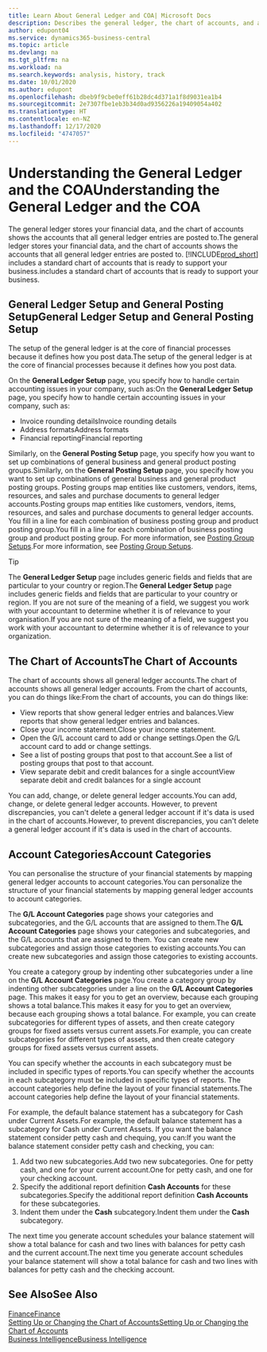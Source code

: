 ```yaml
---
title: Learn About General Ledger and COA| Microsoft Docs
description: Describes the general ledger, the chart of accounts, and account categories.
author: edupont04
ms.service: dynamics365-business-central
ms.topic: article
ms.devlang: na
ms.tgt_pltfrm: na
ms.workload: na
ms.search.keywords: analysis, history, track
ms.date: 10/01/2020
ms.author: edupont
ms.openlocfilehash: dbeb9f9cbe0eff61b28dc4d371a1f8d9031ea1b4
ms.sourcegitcommit: 2e7307fbe1eb3b34d0ad9356226a19409054a402
ms.translationtype: HT
ms.contentlocale: en-NZ
ms.lasthandoff: 12/17/2020
ms.locfileid: "4747057"
---
```

# <a name="understanding-the-general-ledger-and-the-coa"></a><span data-ttu-id="02aa7-103">Understanding the General Ledger and the COA</span><span class="sxs-lookup"><span data-stu-id="02aa7-103">Understanding the General Ledger and the COA</span></span>

<span data-ttu-id="02aa7-104">The general ledger stores your financial data, and the chart of accounts shows the accounts that all general ledger entries are posted to.</span><span class="sxs-lookup"><span data-stu-id="02aa7-104">The general ledger stores your financial data, and the chart of accounts shows the accounts that all general ledger entries are posted to.</span></span> [!INCLUDE[prod_short](includes/prod_short.md)] <span data-ttu-id="02aa7-105">includes a standard chart of accounts that is ready to support your business.</span><span class="sxs-lookup"><span data-stu-id="02aa7-105">includes a standard chart of accounts that is ready to support your business.</span></span>

## <a name="general-ledger-setup-and-general-posting-setup"></a><span data-ttu-id="02aa7-106">General Ledger Setup and General Posting Setup</span><span class="sxs-lookup"><span data-stu-id="02aa7-106">General Ledger Setup and General Posting Setup</span></span>

<span data-ttu-id="02aa7-107">The setup of the general ledger is at the core of financial processes because it defines how you post data.</span><span class="sxs-lookup"><span data-stu-id="02aa7-107">The setup of the general ledger is at the core of financial processes because it defines how you post data.</span></span>  

<span data-ttu-id="02aa7-108">On the **General Ledger Setup** page, you specify how to handle certain accounting issues in your company, such as:</span><span class="sxs-lookup"><span data-stu-id="02aa7-108">On the **General Ledger Setup** page, you specify how to handle certain accounting issues in your company, such as:</span></span>  

* <span data-ttu-id="02aa7-109">Invoice rounding details</span><span class="sxs-lookup"><span data-stu-id="02aa7-109">Invoice rounding details</span></span>  
* <span data-ttu-id="02aa7-110">Address formats</span><span class="sxs-lookup"><span data-stu-id="02aa7-110">Address formats</span></span>  
* <span data-ttu-id="02aa7-111">Financial reporting</span><span class="sxs-lookup"><span data-stu-id="02aa7-111">Financial reporting</span></span>  

<span data-ttu-id="02aa7-112">Similarly, on the **General Posting Setup** page, you specify how you want to set up combinations of general business and general product posting groups.</span><span class="sxs-lookup"><span data-stu-id="02aa7-112">Similarly, on the **General Posting Setup** page, you specify how you want to set up combinations of general business and general product posting groups.</span></span> <span data-ttu-id="02aa7-113">Posting groups map entities like customers, vendors, items, resources, and sales and purchase documents to general ledger accounts.</span><span class="sxs-lookup"><span data-stu-id="02aa7-113">Posting groups map entities like customers, vendors, items, resources, and sales and purchase documents to general ledger accounts.</span></span> <span data-ttu-id="02aa7-114">You fill in a line for each combination of business posting group and product posting group.</span><span class="sxs-lookup"><span data-stu-id="02aa7-114">You fill in a line for each combination of business posting group and product posting group.</span></span> <span data-ttu-id="02aa7-115">For more information, see [Posting Group Setups](finance-posting-groups.md).</span><span class="sxs-lookup"><span data-stu-id="02aa7-115">For more information, see [Posting Group Setups](finance-posting-groups.md).</span></span>  

> [!TIP]
> <span data-ttu-id="02aa7-116">The **General Ledger Setup** page includes generic fields and fields that are particular to your country or region.</span><span class="sxs-lookup"><span data-stu-id="02aa7-116">The **General Ledger Setup** page includes generic fields and fields that are particular to your country or region.</span></span> <span data-ttu-id="02aa7-117">If you are not sure of the meaning of a field, we suggest you work with your accountant to determine whether it is of relevance to your organisation.</span><span class="sxs-lookup"><span data-stu-id="02aa7-117">If you are not sure of the meaning of a field, we suggest you work with your accountant to determine whether it is of relevance to your organization.</span></span>  

## <a name="the-chart-of-accounts"></a><span data-ttu-id="02aa7-118">The Chart of Accounts</span><span class="sxs-lookup"><span data-stu-id="02aa7-118">The Chart of Accounts</span></span>

<span data-ttu-id="02aa7-119">The chart of accounts shows all general ledger accounts.</span><span class="sxs-lookup"><span data-stu-id="02aa7-119">The chart of accounts shows all general ledger accounts.</span></span> <span data-ttu-id="02aa7-120">From the chart of accounts, you can do things like:</span><span class="sxs-lookup"><span data-stu-id="02aa7-120">From the chart of accounts, you can do things like:</span></span>  

* <span data-ttu-id="02aa7-121">View reports that show general ledger entries and balances.</span><span class="sxs-lookup"><span data-stu-id="02aa7-121">View reports that show general ledger entries and balances.</span></span>  
* <span data-ttu-id="02aa7-122">Close your income statement.</span><span class="sxs-lookup"><span data-stu-id="02aa7-122">Close your income statement.</span></span>  
* <span data-ttu-id="02aa7-123">Open the G/L account card to add or change settings.</span><span class="sxs-lookup"><span data-stu-id="02aa7-123">Open the G/L account card to add or change settings.</span></span>  
* <span data-ttu-id="02aa7-124">See a list of posting groups that post to that account.</span><span class="sxs-lookup"><span data-stu-id="02aa7-124">See a list of posting groups that post to that account.</span></span>
* <span data-ttu-id="02aa7-125">View separate debit and credit balances for a single account</span><span class="sxs-lookup"><span data-stu-id="02aa7-125">View separate debit and credit balances for a single account</span></span>  

<span data-ttu-id="02aa7-126">You can add, change, or delete general ledger accounts.</span><span class="sxs-lookup"><span data-stu-id="02aa7-126">You can add, change, or delete general ledger accounts.</span></span> <span data-ttu-id="02aa7-127">However, to prevent discrepancies, you can't delete a general ledger account if it's data is used in the chart of accounts.</span><span class="sxs-lookup"><span data-stu-id="02aa7-127">However, to prevent discrepancies, you can't delete a general ledger account if it's data is used in the chart of accounts.</span></span>  

## <a name="account-categories"></a><span data-ttu-id="02aa7-128">Account Categories</span><span class="sxs-lookup"><span data-stu-id="02aa7-128">Account Categories</span></span>

<span data-ttu-id="02aa7-129">You can personalise the structure of your financial statements by mapping general ledger accounts to account categories.</span><span class="sxs-lookup"><span data-stu-id="02aa7-129">You can personalize the structure of your financial statements by mapping general ledger accounts to account categories.</span></span>  

<span data-ttu-id="02aa7-130">The **G/L Account Categories** page shows your categories and subcategories, and the G/L accounts that are assigned to them.</span><span class="sxs-lookup"><span data-stu-id="02aa7-130">The **G/L Account Categories** page shows your categories and subcategories, and the G/L accounts that are assigned to them.</span></span> <span data-ttu-id="02aa7-131">You can create new subcategories and assign those categories to existing accounts.</span><span class="sxs-lookup"><span data-stu-id="02aa7-131">You can create new subcategories and assign those categories to existing accounts.</span></span>  

<span data-ttu-id="02aa7-132">You create a category group by indenting other subcategories under a line on the **G/L Account Categories** page.</span><span class="sxs-lookup"><span data-stu-id="02aa7-132">You create a category group by indenting other subcategories under a line on the **G/L Account Categories** page.</span></span> <span data-ttu-id="02aa7-133">This makes it easy for you to get an overview, because each grouping shows a total balance.</span><span class="sxs-lookup"><span data-stu-id="02aa7-133">This makes it easy for you to get an overview, because each grouping shows a total balance.</span></span> <span data-ttu-id="02aa7-134">For example, you can create subcategories for different types of assets, and then create category groups for fixed assets versus current assets.</span><span class="sxs-lookup"><span data-stu-id="02aa7-134">For example, you can create subcategories for different types of assets, and then create category groups for fixed assets versus current assets.</span></span>  

<span data-ttu-id="02aa7-135">You can specify whether the accounts in each subcategory must be included in specific types of reports.</span><span class="sxs-lookup"><span data-stu-id="02aa7-135">You can specify whether the accounts in each subcategory must be included in specific types of reports.</span></span> <span data-ttu-id="02aa7-136">The account categories help define the layout of your financial statements.</span><span class="sxs-lookup"><span data-stu-id="02aa7-136">The account categories help define the layout of your financial statements.</span></span>  

<span data-ttu-id="02aa7-137">For example, the default balance statement has a subcategory for Cash under Current Assets.</span><span class="sxs-lookup"><span data-stu-id="02aa7-137">For example, the default balance statement has a subcategory for Cash under Current Assets.</span></span> <span data-ttu-id="02aa7-138">If you want the balance statement consider petty cash and chequing, you can:</span><span class="sxs-lookup"><span data-stu-id="02aa7-138">If you want the balance statement consider petty cash and checking, you can:</span></span>  

1. <span data-ttu-id="02aa7-139">Add two new subcategories.</span><span class="sxs-lookup"><span data-stu-id="02aa7-139">Add two new subcategories.</span></span> <span data-ttu-id="02aa7-140">One for petty cash, and one for your current account.</span><span class="sxs-lookup"><span data-stu-id="02aa7-140">One for petty cash, and one for your checking account.</span></span>  
2. <span data-ttu-id="02aa7-141">Specify the additional report definition **Cash Accounts** for these subcategories.</span><span class="sxs-lookup"><span data-stu-id="02aa7-141">Specify the additional report definition **Cash Accounts** for these subcategories.</span></span>  
3. <span data-ttu-id="02aa7-142">Indent them under the **Cash** subcategory.</span><span class="sxs-lookup"><span data-stu-id="02aa7-142">Indent them under the **Cash** subcategory.</span></span>  

<span data-ttu-id="02aa7-143">The next time you generate account schedules your balance statement will show a total balance for cash and two lines with balances for petty cash and the current account.</span><span class="sxs-lookup"><span data-stu-id="02aa7-143">The next time you generate account schedules your balance statement will show a total balance for cash and two lines with balances for petty cash and the checking account.</span></span>  

## <a name="see-also"></a><span data-ttu-id="02aa7-144">See Also</span><span class="sxs-lookup"><span data-stu-id="02aa7-144">See Also</span></span>

[<span data-ttu-id="02aa7-145">Finance</span><span class="sxs-lookup"><span data-stu-id="02aa7-145">Finance</span></span>](finance.md)  
[<span data-ttu-id="02aa7-146">Setting Up or Changing the Chart of Accounts</span><span class="sxs-lookup"><span data-stu-id="02aa7-146">Setting Up or Changing the Chart of Accounts</span></span>](finance-setup-chart-accounts.md)  
[<span data-ttu-id="02aa7-147">Business Intelligence</span><span class="sxs-lookup"><span data-stu-id="02aa7-147">Business Intelligence</span></span>](bi.md)  
